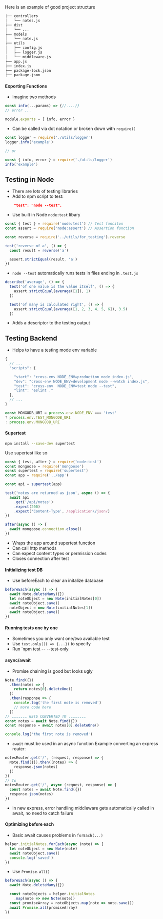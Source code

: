 Here is an example of good project structure 
```txt
├── controllers
│   └── notes.js
├── dist
│   └── ...
├── models
│   └── note.js
├── utils
│   ├── config.js
│   ├── logger.js
│   └── middleware.js  
├── app.js
├── index.js
├── package-lock.json
├── package.json
```
#### Exporting Functions
- Imagine two methods
```js
const info(...params) => {//..../}
// error ...

module.exports = { info, error }
```
- Can be called via dot notation or broken down with `require()`
```js
const logger = require('./utils/logger')
logger.info('example')

// or

const { info, error } = require('./utils/logger')
info('example')
```
## Testing in Node
- There are lots of testing libraries
- Add to npm script to test:
```json
    "test": "node --test",
```
- Use built in Node `node:test` libary
```js
const { test } = require('node:test') // Test funciton
const assert = require('node:assert') // Assertion function

const reverse = require('../utils/for_testing').reverse

test('reverse of a', () => {
  const result = reverse('a')

  assert.strictEqual(result, 'a')
})
```
- `node --test` automatically runs tests in files ending in `.test.js`

```js
describe('average', () => {
  test('of one value is the value itself', () => {
    assert.strictEqual(average([1]), 1)
  })

  test('of many is calculated right', () => {
    assert.strictEqual(average([1, 2, 3, 4, 5, 6]), 3.5)
  })
```
- Adds a descriptor to the testing output
## Testing Backend
- Helps to have a testing mode env variable 
```js
{
  // ...
  "scripts": {

    "start": "cross-env NODE_ENV=production node index.js",
    "dev": "cross-env NODE_ENV=development node --watch index.js",
    "test": "cross-env  NODE_ENV=test node --test",
    "lint": "eslint ."
  },
  // ...
}
```
```js
const MONGODB_URI = process.env.NODE_ENV === 'test'   
? process.env.TEST_MONGODB_URI  
: process.env.MONGODB_URI
```
#### Supertest
```bash
npm install --save-dev supertest
```
Use supertest like so
```js
const { test, after } = require('node:test')
const mongoose = require('mongoose')
const supertest = require('supertest')
const app = require('../app')

const api = supertest(app)

test('notes are returned as json', async () => {
  await api
    .get('/api/notes')
    .expect(200)
    .expect('Content-Type', /application\/json/)
})

after(async () => {
  await mongoose.connection.close()
})
```
- Wraps the app around supertest function
- Can call http methods
- Can expect content types or permission codes
- Closes connection after test
#### Initializing test DB
- Use beforeEach to clear an initalize database

```js
beforeEach(async () => {  
  await Note.deleteMany({})  
  let noteObject = new Note(initialNotes[0])  
  await noteObject.save()  
  noteObject = new Note(initialNotes[1])  
  await noteObject.save()
})
```

#### Running tests one by one
- Sometimes you only want one/two available test
- Use `test.only(() => {...})` to specify
- Run `npm test -- --test-only

#### async/await
- Promise chaining is good but looks ugly
```js
Note.find({})
  .then(notes => {
    return notes[0].deleteOne()
  })
  .then(response => {
    console.log('the first note is removed')
    // more code here
  })
// ⌄⌄⌄⌄⌄⌄⌄ GETS CONVERTED TO ⌄⌄⌄⌄⌄⌄⌄⌄
const notes = await Note.find({})
const response = await notes[0].deleteOne()

console.log('the first note is removed')
```
- `await` must be used in an async function
Example converting an express router:
```js
notesRouter.get('/', (request, response) => {
  Note.find({}).then((notes) => {
    response.json(notes)
  })
})
// To
notesRouter.get('/', async (request, response) => { 
  const notes = await Note.find({})
  response.json(notes)
})
```
- In new express, error handling middleware gets automatically called in await, no need to catch failure
#### Optimizing before each
- Basic await causes problems in `forEach(...)`
```js
helper.initialNotes.forEach(async (note) => {
  let noteObject = new Note(note)
  await noteObject.save()
  console.log('saved')
})
```
- Use `Promise.all()`
```js
beforeEach(async () => {
  await Note.deleteMany({})

  const noteObjects = helper.initialNotes
    .map(note => new Note(note))
  const promiseArray = noteObjects.map(note => note.save())
  await Promise.all(promiseArray)
})
```